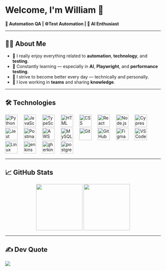 <h1 align="left">Welcome, I'm William 👋</h1>
<p align="left"><strong>🧪 Automation QA | ⚙️Test Automation | 🤖 AI Enthusiast</strong></p>

---

## 🧑‍💻 About Me

- 🌟 I really enjoy everything related to **automation**, **technology**, and **testing**.
- 🧠 Constantly learning — especially in **AI**, **Playwright**, and **performance testing**.
- 🔧 I strive to become better every day — technically and personally.
- 🤝 I love working in **teams** and sharing **knowledge**.

---

## 🛠️ Technologies

<p align="left">
  <img src="https://skillicons.dev/icons?i=python" height="40" alt="Python" />
  <img width="12" />
  <img src="https://skillicons.dev/icons?i=js" height="40" alt="JavaScript" />
  <img width="12" />
  <img src="https://skillicons.dev/icons?i=ts" height="40" alt="TypeScript" />
  <img width="12" />
  <img src="https://skillicons.dev/icons?i=html" height="40" alt="HTML" />
  <img width="12" />
  <img src="https://skillicons.dev/icons?i=css" height="40" alt="CSS" />
  <img width="12" />
  <img src="https://skillicons.dev/icons?i=react" height="40" alt="React" />
  <img width="12" />
  <img src="https://skillicons.dev/icons?i=nodejs" height="40" alt="Node.js" />
  <img width="12" />
  <img src="https://skillicons.dev/icons?i=cypress" height="40" alt="Cypress" />
  <img width="12" />
  <img src="https://skillicons.dev/icons?i=jest" height="40" alt="Jest" />
  <img width="12" />
  <img src="https://skillicons.dev/icons?i=postman" height="40" alt="Postman" />
  <img width="12" />
  <img src="https://skillicons.dev/icons?i=aws" height="40" alt="AWS" />
  <img width="12" />
  <img src="https://skillicons.dev/icons?i=mysql" height="40" alt="MySQL" />
  <img width="12" />
  <img src="https://skillicons.dev/icons?i=git" height="40" alt="Git" />
  <img width="12" />
  <img src="https://skillicons.dev/icons?i=github" height="40" alt="GitHub" />
  <img width="12" />
  <img src="https://skillicons.dev/icons?i=figma" height="40" alt="Figma" />
  <img width="12" />
  <img src="https://skillicons.dev/icons?i=vscode" height="40" alt="VS Code" />
  <img width="12" />
  <img src="https://skillicons.dev/icons?i=linux" height="40" alt="Linux" />
  <img width="12" />
  <img src="https://skillicons.dev/icons?i=jenkins" height="40" alt="jenkins" />
  <img width="12" />
  <img src="https://skillicons.dev/icons?i=gherkin" height="40" alt="gherkin" />
  <img width="12" />
  <img src="https://skillicons.dev/icons?i=postgres" height="40" alt="postgres" />
</p>

---

## 📈 GitHub Stats

<p align="center">
  <img src="https://github-readme-stats.vercel.app/api?username=jenciso22&theme=radical&show_icons=true" height="150" />
  <img src="https://github-readme-streak-stats.herokuapp.com?user=jenciso22&theme=radical" height="150"/>
</p>

---

## ✍️ Dev Quote

<p align="left">
  <img src="https://quotes-github-readme.vercel.app/api?type=horizontal&theme=radical" />
</p>

<!-- Proudly designed and personalized with ❤️ by William -->

